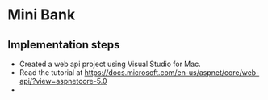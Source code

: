 ﻿# Mini Bank


## Implementation steps

- Created a web api project using Visual Studio for Mac.
- Read the tutorial at https://docs.microsoft.com/en-us/aspnet/core/web-api/?view=aspnetcore-5.0
- 

